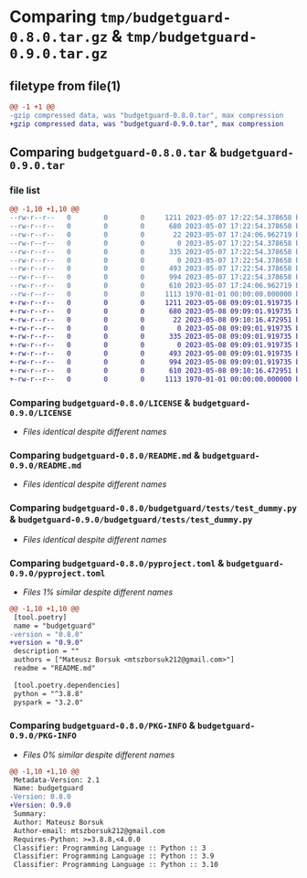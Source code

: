 # Comparing `tmp/budgetguard-0.8.0.tar.gz` & `tmp/budgetguard-0.9.0.tar.gz`

## filetype from file(1)

```diff
@@ -1 +1 @@
-gzip compressed data, was "budgetguard-0.8.0.tar", max compression
+gzip compressed data, was "budgetguard-0.9.0.tar", max compression
```

## Comparing `budgetguard-0.8.0.tar` & `budgetguard-0.9.0.tar`

### file list

```diff
@@ -1,10 +1,10 @@
--rw-r--r--   0        0        0     1211 2023-05-07 17:22:54.378658 budgetguard-0.8.0/LICENSE
--rw-r--r--   0        0        0      680 2023-05-07 17:22:54.378658 budgetguard-0.8.0/README.md
--rw-r--r--   0        0        0       22 2023-05-07 17:24:06.962719 budgetguard-0.8.0/budgetguard/__init__.py
--rw-r--r--   0        0        0        0 2023-05-07 17:22:54.378658 budgetguard-0.8.0/budgetguard/budgetguard/pipelines/__init__.py
--rw-r--r--   0        0        0      335 2023-05-07 17:22:54.378658 budgetguard-0.8.0/budgetguard/budgetguard/pipelines/base.py
--rw-r--r--   0        0        0        0 2023-05-07 17:22:54.378658 budgetguard-0.8.0/budgetguard/budgetguard/scripts/__init__.py
--rw-r--r--   0        0        0      493 2023-05-07 17:22:54.378658 budgetguard-0.8.0/budgetguard/tests/__init__.py
--rw-r--r--   0        0        0      994 2023-05-07 17:22:54.378658 budgetguard-0.8.0/budgetguard/tests/test_dummy.py
--rw-r--r--   0        0        0      610 2023-05-07 17:24:06.962719 budgetguard-0.8.0/pyproject.toml
--rw-r--r--   0        0        0     1113 1970-01-01 00:00:00.000000 budgetguard-0.8.0/PKG-INFO
+-rw-r--r--   0        0        0     1211 2023-05-08 09:09:01.919735 budgetguard-0.9.0/LICENSE
+-rw-r--r--   0        0        0      680 2023-05-08 09:09:01.919735 budgetguard-0.9.0/README.md
+-rw-r--r--   0        0        0       22 2023-05-08 09:10:16.472951 budgetguard-0.9.0/budgetguard/__init__.py
+-rw-r--r--   0        0        0        0 2023-05-08 09:09:01.919735 budgetguard-0.9.0/budgetguard/budgetguard/pipelines/__init__.py
+-rw-r--r--   0        0        0      335 2023-05-08 09:09:01.919735 budgetguard-0.9.0/budgetguard/budgetguard/pipelines/base.py
+-rw-r--r--   0        0        0        0 2023-05-08 09:09:01.919735 budgetguard-0.9.0/budgetguard/budgetguard/scripts/__init__.py
+-rw-r--r--   0        0        0      493 2023-05-08 09:09:01.919735 budgetguard-0.9.0/budgetguard/tests/__init__.py
+-rw-r--r--   0        0        0      994 2023-05-08 09:09:01.919735 budgetguard-0.9.0/budgetguard/tests/test_dummy.py
+-rw-r--r--   0        0        0      610 2023-05-08 09:10:16.472951 budgetguard-0.9.0/pyproject.toml
+-rw-r--r--   0        0        0     1113 1970-01-01 00:00:00.000000 budgetguard-0.9.0/PKG-INFO
```

### Comparing `budgetguard-0.8.0/LICENSE` & `budgetguard-0.9.0/LICENSE`

 * *Files identical despite different names*

### Comparing `budgetguard-0.8.0/README.md` & `budgetguard-0.9.0/README.md`

 * *Files identical despite different names*

### Comparing `budgetguard-0.8.0/budgetguard/tests/test_dummy.py` & `budgetguard-0.9.0/budgetguard/tests/test_dummy.py`

 * *Files identical despite different names*

### Comparing `budgetguard-0.8.0/pyproject.toml` & `budgetguard-0.9.0/pyproject.toml`

 * *Files 1% similar despite different names*

```diff
@@ -1,10 +1,10 @@
 [tool.poetry]
 name = "budgetguard"
-version = "0.8.0"
+version = "0.9.0"
 description = ""
 authors = ["Mateusz Borsuk <mtszborsuk212@gmail.com>"]
 readme = "README.md"
 
 [tool.poetry.dependencies]
 python = "^3.8.8"
 pyspark = "3.2.0"
```

### Comparing `budgetguard-0.8.0/PKG-INFO` & `budgetguard-0.9.0/PKG-INFO`

 * *Files 0% similar despite different names*

```diff
@@ -1,10 +1,10 @@
 Metadata-Version: 2.1
 Name: budgetguard
-Version: 0.8.0
+Version: 0.9.0
 Summary: 
 Author: Mateusz Borsuk
 Author-email: mtszborsuk212@gmail.com
 Requires-Python: >=3.8.8,<4.0.0
 Classifier: Programming Language :: Python :: 3
 Classifier: Programming Language :: Python :: 3.9
 Classifier: Programming Language :: Python :: 3.10
```

